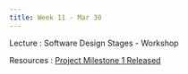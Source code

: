 ```yaml
---
title: Week 11 - Mar 30
---
```


Lecture
: Software Design Stages - Workshop

Resources
: [Project Milestone 1 Released](#)
